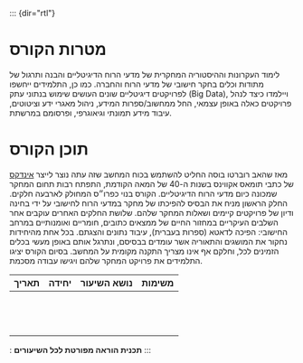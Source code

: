::: {dir="rtl"}
# מטרות הקורס

לימוד העקרונות וההיסטוריה המחקרית של מדעי הרוח הדיגיטליים והבנה ותרגול של מתודות וכלים בחקר חישובי של מדעי הרוח והחברה. כמו כן, התלמידים ייחשפו לפרויקטים דיגיטליים שונים העושים שימוש בנתוני עתק (Big Data), ויילמדו כיצד לנהל פרויקטים כאלה באופן עצמאי, החל ממחשוב/ספרות המידע, ניהול מאגרי ידע וציטוטים, עיבוד מידע תמונתי וגיאוגרפי, ופרסומם במרשתת.

# תוכן הקורס

מאז שהאב רוברטו בוסה החליט להשתמש בכוח המחשב שזה עתה נוצר לייצר [אינדקס](http://www.corpusthomisticum.org/it/index.age "INDEX THOMISTICUS") של כתבי תומאס אקווינס בשנות ה-40 של המאה הקודמת, התפתח רבות תחום המחקר שמכונה כיום מדעי הרוח הדיגיטליים. הקורס בנוי כפרו״ס המחולק לארבעה חלקים. החלק הראשון מניח את הבסיס להפיכתו של מחקר במדעי הרוח לחישובי על ידי בחינה ודיון של פרויקטים קיימים ושאלות המחקר שלהם. שלושת החלקים האחרים עוקבים אחר השלבים העיקריים במחזור החיים של ממצאים כתובים, חומריים ואומנותיים במרחב החישובי: הפיכה לדאטא (סִפרות בעברית), עיבוד נתונים והצגתם. בכל אחת מהיחידות נחקור את המושגים והתאוריה אשר עומדים בבסיסם, ונתרגל אותם באופן מעשי בכלים הזמינים לכל, וחלקם אף אינו מצריך התקנה מקומית על המחשב. בסיום הקורס יציגו התלמידים את פרויקט המחקר שלהם ויגישו עבודה מסכמת.

| תאריך | יחידה | נושא השיעור | משימות |
|:-----:|:-----:|:-----------:|:------:|
|       |       |             |        |
|       |       |             |        |
|       |       |             |        |
|       |       |             |        |
|       |       |             |        |
|       |       |             |        |
|       |       |             |        |
|       |       |             |        |
|       |       |             |        |
|       |       |             |        |
|       |       |             |        |
|       |       |             |        |
|       |       |             |        |

: **תכנית הוראה מפורטת לכל השיעורים**
:::
